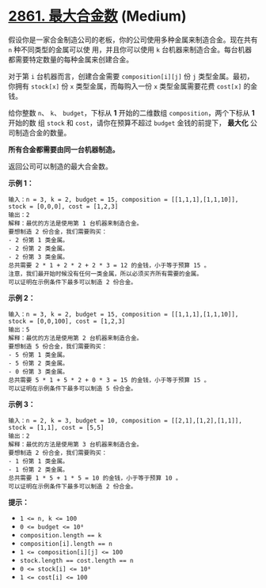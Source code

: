 # [2861. 最大合金数][link] (Medium)

[link]: https://leetcode.cn/problems/maximum-number-of-alloys/

假设你是一家合金制造公司的老板，你的公司使用多种金属来制造合金。现在共有 `n` 种不同类型的金属可以使
用，并且你可以使用 `k` 台机器来制造合金。每台机器都需要特定数量的每种金属来创建合金。

对于第 `i` 台机器而言，创建合金需要 `composition[i][j]` 份 `j` 类型金属。最初，你拥有 `stock[x]` 份 
`x` 类型金属，而每购入一份 `x` 类型金属需要花费 `cost[x]` 的金钱。

给你整数 `n`、 `k`、 `budget`，下标从 **1** 开始的二维数组 `composition`，两个下标从 **1** 开始的数
组 `stock` 和 `cost`，请你在预算不超过 `budget` 金钱的前提下， **最大化** 公司制造合金的数量。

**所有合金都需要由同一台机器制造。**

返回公司可以制造的最大合金数。

**示例 1：**

```
输入：n = 3, k = 2, budget = 15, composition = [[1,1,1],[1,1,10]], stock = [0,0,0], cost = [1,2,3]
输出：2
解释：最优的方法是使用第 1 台机器来制造合金。
要想制造 2 份合金，我们需要购买：
- 2 份第 1 类金属。
- 2 份第 2 类金属。
- 2 份第 3 类金属。
总共需要 2 * 1 + 2 * 2 + 2 * 3 = 12 的金钱，小于等于预算 15 。
注意，我们最开始时候没有任何一类金属，所以必须买齐所有需要的金属。
可以证明在示例条件下最多可以制造 2 份合金。
```

**示例 2：**

```
输入：n = 3, k = 2, budget = 15, composition = [[1,1,1],[1,1,10]], stock = [0,0,100], cost = [1,2,3]
输出：5
解释：最优的方法是使用第 2 台机器来制造合金。
要想制造 5 份合金，我们需要购买：
- 5 份第 1 类金属。
- 5 份第 2 类金属。
- 0 份第 3 类金属。
总共需要 5 * 1 + 5 * 2 + 0 * 3 = 15 的金钱，小于等于预算 15 。
可以证明在示例条件下最多可以制造 5 份合金。
```

**示例 3：**

```
输入：n = 2, k = 3, budget = 10, composition = [[2,1],[1,2],[1,1]], stock = [1,1], cost = [5,5]
输出：2
解释：最优的方法是使用第 3 台机器来制造合金。
要想制造 2 份合金，我们需要购买：
- 1 份第 1 类金属。
- 1 份第 2 类金属。
总共需要 1 * 5 + 1 * 5 = 10 的金钱，小于等于预算 10 。
可以证明在示例条件下最多可以制造 2 份合金。
```

**提示：**

- `1 <= n, k <= 100`
- `0 <= budget <= 10⁸`
- `composition.length == k`
- `composition[i].length == n`
- `1 <= composition[i][j] <= 100`
- `stock.length == cost.length == n`
- `0 <= stock[i] <= 10⁸`
- `1 <= cost[i] <= 100`
